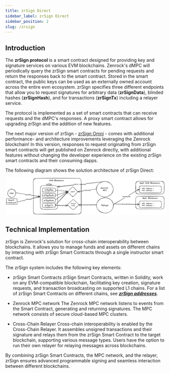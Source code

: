 ```yaml
---
title: zrSign Direct
sidebar_label: zrSign Direct
sidebar_position: 2
slug: /zrsign
---
```


## Introduction

The **zrSign protocol** is a smart contract designed for providing key and signature services on various EVM blockchains.
Zenrock's dMPC will periodically query the zrSign smart contracts for pending requests and return the responses back to the smart contract. 
Stored in the smart contract, the public keys can be used as an externally owned account across the entire evm ecosystem.
zrSign specifies three different endpoints that allow you to request signatures for arbitrary data (**zrSignData**), 
blinded hashes (**zrSignHash**), and for transactions (**zrSignTx**) including a relayer service. 

The protocol is implemented as a set of smart contracts that can receive requests and the dMPC's responses.
A proxy smart contract allows for upgrading zrSign and the addition of new features. 

The next major version of zrSign - [ zrSign Omni](zrSignOmni.md) - comes with additional performance- and architecture improvements leveraging the Zenrock blockchain! In this version, responses to request originating from zrSign smart contracts will get published on Zenrock directly, with additional features without changing the developer experience on the existing zrSign smart contracts and their consuming dapps. 

The following diagram shows the solution architecture of zrSign Direct:

![zrSign Architecture](../../../static/img/zrsign-architecture.png)

## Technical Implementation

zrSign is Zenrock's solution for cross-chain interoperability between blockchains. It allows you to manage funds and assets on different chains by interacting with zrSign Smart Contracts through a single instructor smart contract.

The zrSign system includes the following key elements:

- zrSign Smart Contracts
    zrSign Smart Contracts, written in Solidity, work on any EVM-compatible blockchain, facilitating key creation, signature requests, and transaction broadcasting on supported L1 chains. For a list of zrSign Smart Contracts on different chains, see ***[zrSign addresses](./addresses.md)***.

- Zenrock MPC network
    The Zenrock MPC network listens to events from the Smart Contract, generating and returning signatures. The MPC network consists of secure cloud-based MPC clusters.

- Cross-Chain Relayer
    Cross-chain interoperability is enabled by the Cross-Chain Relayer. It assembles unsigned transactions and their signature and relays them from the zrSign Smart Contract to the target blockchain, supporting various message types. Users have the option to run their own relayer for relaying messages across blockchains.

By combining zrSign Smart Contracts, the MPC network, and the relayer, zrSign ensures advanced programmable signing and seamless interaction between different blockchains.


